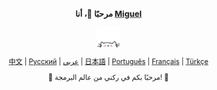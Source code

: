 <div align="center" style="background-image: url('https://pic.longtao.fun/pics/24/8712160154167691113610916885165716016931_gopic_.gif'); background-size: cover; background-position: center; padding: 20px;">
    <h3>مرحبًا 👋، أنا <a href="https://github.com/Miguel-Mernick">Miguel</a></h3>
    <p align="center">
        <a href="https://github.com/Miguel-Mernick">
            <img src="cat.webp" width="50"/>
        </a>
    </p>
    <p align="center">
        <a href="https://github.com/Miguel-Mernick/Miguel-Mernick/blob/main/README_CN.md"><span>中文</span></a> |
        <a href="https://github.com/Miguel-Mernick/Miguel-Mernick/blob/main/README_RU.md"><span>Русский</span></a> |
        <a href="https://github.com/Miguel-Mernick/Miguel-Mernick/blob/main/README_AR.md"><span>عربي</span></a> |
        <a href="https://github.com/Miguel-Mernick/Miguel-Mernick/blob/main/README_JP.md"><span>日本語</span></a> |
        <a href="https://github.com/Miguel-Mernick/Miguel-Mernick/blob/main/README_PTBR.md"><span>Português</span></a> |
        <a href="https://github.com/Miguel-Mernick/Miguel-Mernick/blob/main/README_FR.md"><span>Français</span></a> |
        <a href="https://github.com/Miguel-Mernick/Miguel-Mernick/blob/main/README_TR.md"><span>Türkçe</span></a>
    </p>
    <p>🌟 مرحبًا بكم في ركني من عالم البرمجة! 🌟</p>
